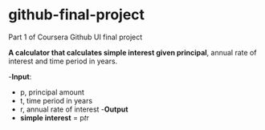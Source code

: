 # github-final-project
Part 1 of Coursera Github UI final project

**A calculator that calculates simple interest given principal**, annual rate of interest and time period in years.

-**Input**:
   - p, principal amount
   - t, time period in years
   - r, annual rate of interest
-**Output**
   - **simple interest** = p*t*r